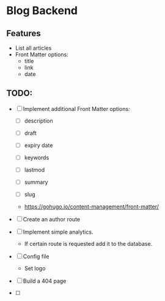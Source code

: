 # Blog Backend

## Features
- List all articles
- Front Matter options:
    - title
    - link
    - date

## TODO:
-[ ] Implement additional Front Matter options:
 
    - [ ] description
 
    - [ ] draft
 
    - [ ] expiry date
 
    - [ ] keywords
 
    - [ ] lastmod
 
    - [ ] summary
 
    - [ ] slug
 
    - https://gohugo.io/content-management/front-matter/

-[ ] Create an author route

-[ ] Implement simple analytics. 

    - If certain route is requested add it to the database.

-[ ] Config file

  - Set logo

-[ ] Build a 404 page

-[ ]
